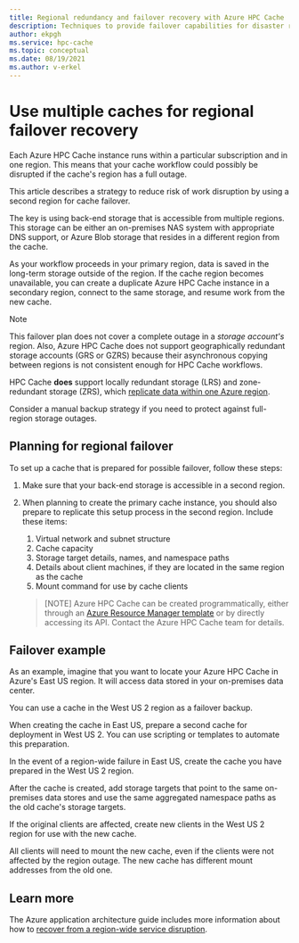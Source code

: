 ```yaml
---
title: Regional redundancy and failover recovery with Azure HPC Cache
description: Techniques to provide failover capabilities for disaster recovery with Azure HPC Cache 
author: ekpgh
ms.service: hpc-cache
ms.topic: conceptual
ms.date: 08/19/2021
ms.author: v-erkel
---
```


# Use multiple caches for regional failover recovery

Each Azure HPC Cache instance runs within a particular subscription and in one region. This means that your cache workflow could possibly be disrupted if the cache's region has a full outage.

This article describes a strategy to reduce risk of work disruption by using a second region for cache failover.

The key is using back-end storage that is accessible from multiple regions. This storage can be either an on-premises NAS system with appropriate DNS support, or Azure Blob storage that resides in a different region from the cache.

As your workflow proceeds in your primary region, data is saved in the long-term storage outside of the region. If the cache region becomes unavailable, you can create a duplicate Azure HPC Cache instance in a secondary region, connect to the same storage, and resume work from the new cache.

> [!NOTE]
> This failover plan does not cover a complete outage in a *storage account's* region. Also, Azure HPC Cache does not support geographically redundant storage accounts (GRS or GZRS) because their asynchronous copying between regions is not consistent enough for HPC Cache workflows.
>
> HPC Cache **does** support locally redundant storage (LRS) and zone-redundant storage (ZRS), which [replicate data within one Azure region](../storage/common/storage-redundancy.md#redundancy-in-the-primary-region).
>
> Consider a manual backup strategy if you need to protect against full-region storage outages.

## Planning for regional failover

To set up a cache that is prepared for possible failover, follow these steps:

1. Make sure that your back-end storage is accessible in a second region.
1. When planning to create the primary cache instance, you should also prepare to replicate this setup process in the second region. Include these items:

   1. Virtual network and subnet structure
   1. Cache capacity
   1. Storage target details, names, and namespace paths
   1. Details about client machines, if they are located in the same region as the cache
   1. Mount command for use by cache clients

   > [NOTE]
   > Azure HPC Cache can be created programmatically, either through an [Azure Resource Manager template](../azure-resource-manager/templates/overview.md) or by directly accessing its API. Contact the Azure HPC Cache team for details.

## Failover example

As an example, imagine that you want to locate your Azure HPC Cache in Azure's East US region. It will access data stored in your on-premises data center.

You can use a cache in the West US 2 region as a failover backup.

When creating the cache in East US, prepare a second cache for deployment in West US 2. You can use scripting or templates to automate this preparation.

In the event of a region-wide failure in East US, create the cache you have prepared in the West US 2 region.

After the cache is created, add storage targets that point to the same on-premises data stores and use the same aggregated namespace paths as the old cache's storage targets.

If the original clients are affected, create new clients in the West US 2 region for use with the new cache.

All clients will need to mount the new cache, even if the clients were not affected by the region outage. The new cache has different mount addresses from the old one.

## Learn more

The Azure application architecture guide includes more information about how to [recover from a region-wide service disruption](/azure/architecture/resiliency/recovery-loss-azure-region).
